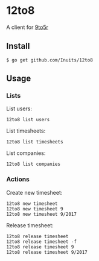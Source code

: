 # 12to8

A client for [9to5r](https://github.com/kalmanolah/925r)

## Install

```
$ go get github.com/Inuits/12to8
```

## Usage

### Lists
List users:

```
12to8 list users
```

List timesheets:

```
12to8 list timesheets
```

List companies:

```
12to8 list companies
```


### Actions

Create new timesheet:

```
12to8 new timesheet
12to8 new timesheet 9
12to8 new timesheet 9/2017
```

Release timesheet:
```
12to8 release timesheet
12to8 release timesheet -f
12to8 release timesheet 9
12to8 release timesheet 9/2017
```

